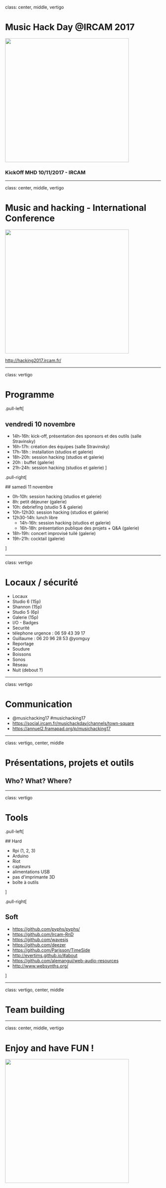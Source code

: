 class: center, middle, vertigo

# Music Hack Day @IRCAM 2017

<img src="img/music_hack_day-edit2-1024.jpg" height="400px" />

<!-- <hr> -->
### KickOff MHD 10/11/2017 - IRCAM

---
class: center, middle, vertigo

# Music and hacking - International Conference

<img src="img/photo_hack_1024.jpg" height="400px" />

http://hacking2017.ircam.fr/

---
class: vertigo

# Programme

.pull-left[

## vendredi 10 novembre

- 14h-16h: kick-off, présentation des sponsors et des outils (salle Stravinsky)
- 16h-17h:  création des équipes (salle Stravinsky)
- 17h-18h : installation (studios et galerie)
- 18h-20h: session hacking (studios et galerie)
- 20h : buffet (galerie)
- 21h-24h: session hacking (studios et galerie)
]

.pull-right[

## samedi 11 novembre

- 0h-10h: session hacking (studios et galerie)
- 8h: petit déjeuner (galerie)
- 10h: debriefing (studio 5 & galerie)
- 10h-12h30: session hacking (studios et galerie)
- 12h30-14h: lunch libre
    - 14h-16h: session hacking (studios et galerie)
    - 16h-18h: présentation publique des projets + Q&A (galerie)
- 18h-19h: concert improvisé tuilé (galerie)
- 19h-21h: cocktail (galerie)

]

---
class: vertigo

# Locaux / sécurité

- Locaux
 - Studio 6 (15p)
 - Shannon (15p)
 - Studio 5 (6p)
 - Galerie (15p)
- I/O - Badges
- Securité
 - télephone urgence : 06 59 43 39 17
 - Guillaume : 06 20 96 28 53 @yomguy
- Reportage
- Soudure
- Boissons
- Sonos
- Réseau
- Nuit (debout ?)

---
class: vertigo

# Communication

- @musichacking17 #musichacking17
- https://social.ircam.fr/musichackday/channels/town-square
- https://annuel2.framapad.org/p/musichacking17

---
class: vertigo, center, middle

# Présentations, projets et outils
## Who? What? Where?
---
class: vertigo

# Tools

.pull-left[

## Hard

- Rpi (1, 2, 3)
- Arduino
- Riot
- capteurs
- alimentations USB
- pas d'imprimante 3D
- boîte à outils


]

.pull-right[

## Soft

- https://github.com/pyphs/pyphs/
- https://github.com/Ircam-RnD
- https://github.com/wavesjs
- https://github.com/deezer
- https://github.com/Parisson/TimeSide
- http://evertims.github.io/#about
- https://github.com/alemangui/web-audio-resources
- http://www.websynths.org/

]

---
class: vertigo, center, middle

# Team building

---
class: center, middle, vertigo

# Enjoy and have FUN !

<img src="img/music_hack_day-edit2-1024.jpg" height="400px" />
